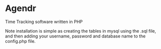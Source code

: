 Agendr
======

Time Tracking software written in PHP

Note installation is simple as creating the tables in mysql using the .sql file, and then adding your username, password and database name to the config.php file.
